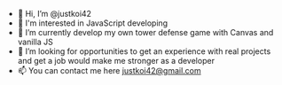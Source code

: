 - 👋 Hi, I’m @justkoi42
- 👀 I'm interested in JavaScript developing
- 🌱 I’m currently develop my own tower defense game with Canvas and vanilla JS
- 💞️ I’m looking for opportunities to get an experience with real projects and get a job would make me stronger as a developer
- 📫 You can contact me here justkoi42@gmail.com

<!---
justkoi42/justkoi42 is a ✨ special ✨ repository because its `README.md` (this file) appears on your GitHub profile.
You can click the Preview link to take a look at your changes.
--->
